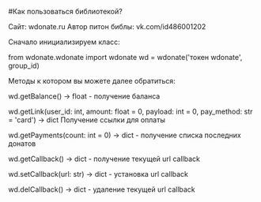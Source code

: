#Как пользоваться библиотекой?

Сайт: wdonate.ru
Автор питон библы: vk.com/id486001202

Сначало инициализируем класс:

from wdonate.wdonate import wdonate
wd = wdonate('токен wdonate', group_id)

Методы к котором вы можете далее обратиться:

wd.getBalance() -> float - получение баланса

wd.getLink(user_id: int, amount: float = 0, payload: int = 0, pay_method: str = 'card') -> dict 
Получение ссылки для оплаты

wd.getPayments(count: int = 0) -> dict - получение списка последних донатов

wd.getCallback() -> dict - получение текущей url callback

wd.setCallback(url: str) -> dict - установка url callback

wd.delCallback() -> dict - удаление текущей url callback
